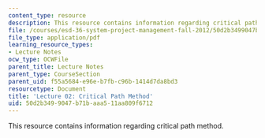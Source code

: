 ```yaml
---
content_type: resource
description: This resource contains information regarding critical path method.
file: /courses/esd-36-system-project-management-fall-2012/50d2b3499047b71baaa511aa809f6712_MITESD_36F12_Lec02.pdf
file_type: application/pdf
learning_resource_types:
- Lecture Notes
ocw_type: OCWFile
parent_title: Lecture Notes
parent_type: CourseSection
parent_uid: f55a5684-e96e-b7fb-c96b-1414d7da8bd3
resourcetype: Document
title: 'Lecture 02: Critical Path Method'
uid: 50d2b349-9047-b71b-aaa5-11aa809f6712
---
```

This resource contains information regarding critical path method.

